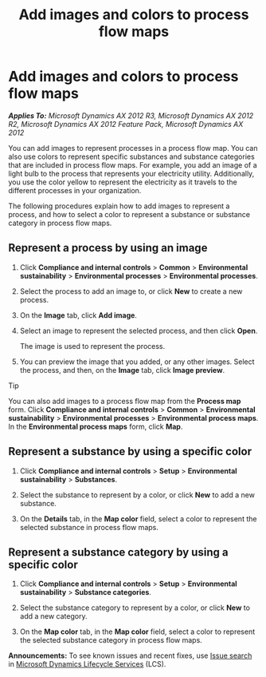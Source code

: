 ﻿---
title: Add images and colors to process flow maps
TOCTitle: Add images and colors to process flow maps
ms:assetid: c46c0067-989f-491b-b443-021e8aa037b3
ms:mtpsurl: https://technet.microsoft.com/en-us/library/Hh597237(v=AX.60)
ms:contentKeyID: 39519311
ms.date: 04/18/2014
mtps_version: v=AX.60
---

# Add images and colors to process flow maps 


_**Applies To:** Microsoft Dynamics AX 2012 R3, Microsoft Dynamics AX 2012 R2, Microsoft Dynamics AX 2012 Feature Pack, Microsoft Dynamics AX 2012_

You can add images to represent processes in a process flow map. You can also use colors to represent specific substances and substance categories that are included in process flow maps. For example, you add an image of a light bulb to the process that represents your electricity utility. Additionally, you use the color yellow to represent the electricity as it travels to the different processes in your organization.

The following procedures explain how to add images to represent a process, and how to select a color to represent a substance or substance category in process flow maps.

## Represent a process by using an image

1.  Click **Compliance and internal controls** \> **Common** \> **Environmental sustainability** \> **Environmental processes** \> **Environmental processes**.

2.  Select the process to add an image to, or click **New** to create a new process.

3.  On the **Image** tab, click **Add image**.

4.  Select an image to represent the selected process, and then click **Open**.
    
    The image is used to represent the process.

5.  You can preview the image that you added, or any other images. Select the process, and then, on the **Image** tab, click **Image preview**.


> [!TIP]
> <P>You can also add images to a process flow map from the <STRONG>Process map</STRONG> form. Click <STRONG>Compliance and internal controls</STRONG> &gt; <STRONG>Common</STRONG> &gt; <STRONG>Environmental sustainability</STRONG> &gt; <STRONG>Environmental processes</STRONG> &gt; <STRONG>Environmental process maps</STRONG>. In the <STRONG>Environmental process maps</STRONG> form, click <STRONG>Map</STRONG>.</P>



## Represent a substance by using a specific color

1.  Click **Compliance and internal controls** \> **Setup** \> **Environmental sustainability** \> **Substances**.

2.  Select the substance to represent by a color, or click **New** to add a new substance.

3.  On the **Details** tab, in the **Map color** field, select a color to represent the selected substance in process flow maps.

## Represent a substance category by using a specific color

1.  Click **Compliance and internal controls** \> **Setup** \> **Environmental sustainability** \> **Substance categories**.

2.  Select the substance category to represent by a color, or click **New** to add a new category.

3.  On the **Map color** tab, in the **Map color** field, select a color to represent the selected substance category in process flow maps.

  
**Announcements:** To see known issues and recent fixes, use [Issue search](http://go.microsoft.com/fwlink/?linkid=389258) in [Microsoft Dynamics Lifecycle Services](http://go.microsoft.com/fwlink/?linkid=306505) (LCS).

